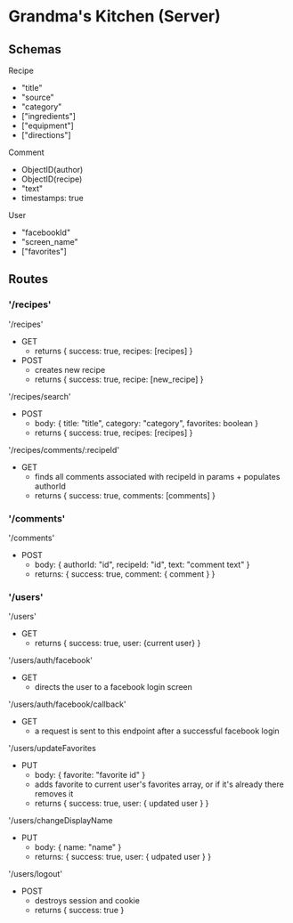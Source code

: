# Grandma's Kitchen (Server)

## Schemas

Recipe
- "title"
- "source"
- "category"
- ["ingredients"]
- ["equipment"]
- ["directions"]

Comment
- ObjectID(author)
- ObjectID(recipe)
- "text"
- timestamps: true

User
- "facebookId"
- "screen_name"
- ["favorites"]

## Routes

### '/recipes'

'/recipes'
- GET
    - returns { success: true, recipes: [recipes] }
- POST
    - creates new recipe
    - returns { success: true, recipe: [new_recipe] }

'/recipes/search'
- POST
    - body: { title: "title", category: "category", favorites: boolean }
    - returns { success: true, recipes: [recipes] }

'/recipes/comments/:recipeId'
- GET
    - finds all comments associated with recipeId in params + populates authorId
    - returns { success: true, comments: [comments] }

### '/comments'

'/comments'
- POST
    - body: { authorId: "id", recipeId: "id", text: "comment text" }
    - returns: { success: true, comment: { comment } }

### '/users'

'/users'
- GET
    - returns { success: true, user: {current user} }

'/users/auth/facebook'
- GET
    - directs the user to a facebook login screen

'/users/auth/facebook/callback'
- GET
    - a request is sent to this endpoint after a successful facebook login

'/users/updateFavorites
- PUT
    - body: { favorite: "favorite id" }
    - adds favorite to current user's favorites array, or if it's already there removes it
    - returns { success: true, user: { updated user } }

'/users/changeDisplayName
- PUT
    - body: { name: "name" }
    - returns: { success: true, user: { udpated user } }

'/users/logout'
- POST
    - destroys session and cookie
    - returns { success: true }